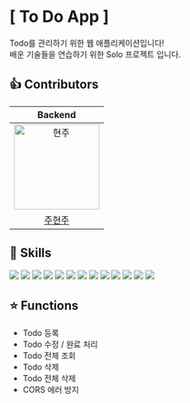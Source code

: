 # [ To Do App ]
Todo를 관리하기 위한 웹 애플리케이션입니다!  
배운 기술들을 연습하기 위한 Solo 프로젝트 입니다.

## 👍 Contributors

| Backend |
| :---: |
|<img src="https://user-images.githubusercontent.com/110887604/210201950-01c6a53b-8042-4289-8d75-e7162211b715.jpg" width=150px alt="현주"/>|
|[주현주](https://github.com/Joo614)|

## 💪 Skills
<img src="https://img.shields.io/badge/java-F24E1E?style=for-the-badge&logo=java&logoColor=white"> <img src="https://img.shields.io/badge/SPRING DATA JPA-6DB33F?style=for-the-badge&logo=spring&logoColor=white"> <img src="https://img.shields.io/badge/spring boot-6DB33F?style=for-the-badge&logo=spring boot&logoColor=white">  <img src="https://img.shields.io/badge/spring aop-6DB33F?style=for-the-badge&logo=spring&logoColor=white">  <img src="https://img.shields.io/badge/spring rest docs-6DB33F?style=for-the-badge&logo=spring&logoColor=white"> <img src="https://img.shields.io/badge/Java Reflection-F7DF1E?style=for-the-badge&logo=java&logoColor=black"> <img src="https://img.shields.io/badge/MapStruct-4B4B77?style=for-the-badge&logo=mapstruct&logoColor=white">  <img src="https://img.shields.io/badge/Lombok-FF7800?style=for-the-badge&logo=lombok&logoColor=white">  <img src="https://img.shields.io/badge/JUnit5-25A162?style=for-the-badge&logo=JUnit5&logoColor=white">  <img src="https://img.shields.io/badge/mockito-41454A?style=for-the-badge&logo=mockito&logoColor=white">  <img src="https://img.shields.io/badge/asciidoctor-E40046?style=for-the-badge&logo=asciidoctor&logoColor=white">  <img src="https://img.shields.io/badge/H2-1E8CBE?style=for-the-badge&logo=h2&logoColor=white">  <img src="https://img.shields.io/badge/gradle-02303A?style=for-the-badge&logo=gradle&logoColor=white">

## ⭐ Functions
- Todo 등록
- Todo 수정 / 완료 처리
- Todo 전체 조회
- Todo 삭제
- Todo 전체 삭제
- CORS 에러 방지
